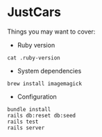 # JustCars

Things you may want to cover:

* Ruby version

```
cat .ruby-version
```

* System dependencies

```
brew install imagemagick
```

* Configuration

```
bundle install
rails db:reset db:seed
rails test
rails server
```

